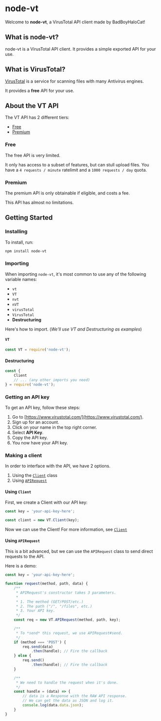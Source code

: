 # node-vt

Welcome to **node-vt**, a VirusTotal API client made by BadBoyHaloCat!

## What is node-vt?

node-vt is a VirusTotal API client. It provides a simple exported API for your use.

## What is VirusTotal?

[VirusTotal](//www.virustotal.com/) is a service for scanning files with many Antivirus engines.

It provides a **free** API for your use.

## About the VT API

The VT API has 2 different tiers:

* [Free](#free)
* [Premium](#premium)

### Free

The free API is very limited.

It only has access to a subset of features, but can stull upload files. You have a `4 requests / minute` ratelimit and a `1000 requests / day` quota.

### Premium

The premium API is only obtainable if eligible, and costs a fee.

This API has almost no limitations.

## Getting Started

### Installing

To install, run:

```bash
npm install node-vt
```

### Importing

When importing `node-vt`, it's most common to use any of the following variable names:

* `vt`
* `VT`
* `nvt`
* `nVT`
* `virusTotal`
* `VirusTotal`
* **Destructuring**

Here's how to import. (*We'll use VT and Destructuring as examples*)

#### `VT`

```javascript
const VT = require('node-vt');
```

#### Destructuring

```javascript
const {
    Client
    // ... (any other imports you need)
} = require('node-vt');
```

### Getting an API key

To get an API key, follow these steps:

1. Go to [https://www.virustotal.com/](https://www.virustotal.com/).
2. Sign up for an account.
3. Click on your name in the top right corner.
4. Select **API Key**.
5. Copy the API key.
6. You now have your API key.

### Making a client

In order to interface with the API, we have 2 options.

1. Using the [`Client`](Client.html) class
2. Using [`APIRequest`](APIRequest.html)

#### Using `Client`

First, we create a Client with our API key:

```javascript
const key = 'your-api-key-here';

const client = new VT.Client(key);
```

Now we can use the Client! For more information, see [`Client`](Client.html)

#### Using `APIRequest`

This is a bit advanced, but we can use the `APIRequest` class to send direct requests to the API.

Here is a demo:

```javascript
const key = 'your-api-key-here';

function request(method, path, data) {
    /**
     * APIRequest's constructor takes 3 parameters.
     * 
     * 1. The method (GET/POST/etc.)
     * 2. The path ("/", "/files", etc.)
     * 3. Your API key.
     */
    const req = new VT.APIRequest(method, path, key);

    /**
     * To *send* this request, we use APIRequest#send.
     */
    if (method === 'POST') {
        req.send(data)
            .then(handle); // Fire the callback
    } else {
        req.send()
            .then(handle); // Fire the callback
    }

    /**
     * We need to handle the request when it's done.
     */
    const handle = (data) => {
        // data is a Response with the RAW API response.
        // We can get the data as JSON and log it.
        console.log(data.data.json);
    }
}
```